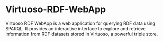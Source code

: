 # Virtuoso-RDF-WebApp
Virtuoso RDF WebApp is a web application for querying RDF data using SPARQL. It provides an interactive interface to explore and retrieve information from RDF datasets stored in Virtuoso, a powerful triple store.
